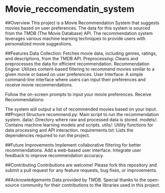 # Movie_reccomendatin_system

##Overview
This project is a Movie Recommendation System that suggests movies based on user preferences. The data for this system is sourced from the TMDB (The Movie Database) API. The recommendation system leverages various machine learning techniques to provide users with personalized movie suggestions.

##Features
Data Collection: Fetches movie data, including genres, ratings, and descriptions, from the TMDB API.
Preprocessing: Cleans and preprocesses the data for efficient recommendation.
Recommendation Engine: Utilizes content-based filtering to recommend movies similar to a given movie or based on user preferences.
User Interface: A simple command-line interface where users can input their preferences and receive movie recommendations.


Follow the on-screen prompts to input your movie preferences.
Receive Recommendations:

The system will output a list of recommended movies based on your input.
##Project Structure
recommend.py: Main script to run the recommendation system.
data/: Directory where raw and processed data is stored.
models/: Contains machine learning models and scripts.
utils/: Utility functions for data processing and API interaction.
requirements.txt: Lists the dependencies required to run the project.

##Future Improvements
Implement collaborative filtering for better recommendations.
Add a web-based user interface.
Integrate user feedback to improve recommendation accuracy.

##Contributing
Contributions are welcome! Please fork this repository and submit a pull request for any feature requests, bug fixes, or improvements.

##Acknowledgements
Data provided by TMDB.
Special thanks to the open-source community for their contributions to the libraries used in this project.
